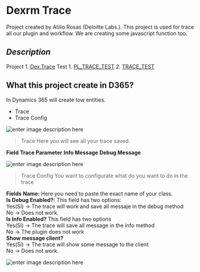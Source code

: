 # Dexrm Trace

Project created by Atilio Rosas (Deloitte Labs.). This project is used for trace all our plugin and workflow. We are creating some javascript function too.

## ***Description***

Project
	 1. [Dex.Trace](https://github.com/Atili0/DexTrace/tree/master/Dex.Trace"Dex.Trace") 
Test
	1. [PL_TRACE_TEST](https://github.com/Atili0/DexTrace/tree/master/PL_TRACE_TEST"PL_TRACE_TEST")
	 2. [TRACE_TEST](https://github.com/Atili0/DexTrace/tree/master/TRACE_TEST"TRACE_TEST")

## What this project create in D365?

In Dynamics 365 will create tow entities.

 - Trace
 - Trace Config 

![enter image description here](http://www.dexrm.com/wp-content/uploads/2018/07/2018-07-13_13h04_39.png)

> Trace
Here you will see all your trace saved.

**Field**
**Trace Parameter**
**Info Message**
**Debug Message**
	
	
![enter image description here](http://www.dexrm.com/wp-content/uploads/2018/07/2018-07-13_13h08_45.png)

 > Trace Config
	You want to configurate what do you want to do in the trace
	
**Fields**
**Name:**  Here you need to paste the exact name of your class.  
**Is Debug Enabled?:**  This field has two options:  
Yes(Sí) -> The trace will work and save all messaje in the debug method  
No -> Does not work.  
**Is Info Enabled?** This field has two options  
Yes(Sí) -> The trace will save all message in the info method  
No -> The plugin does not work  
**Show message client?**  
Yes(Sí) -> The trace will show some message to the client  
No -> Does not work.  

![enter image description here](http://www.dexrm.com/wp-content/uploads/2018/07/2018-07-13_13h09_32.png)
